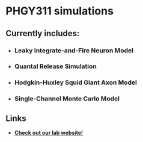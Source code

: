 
# PHGY311 simulations 

## Currently includes: 
- ### Leaky Integrate-and-Fire Neuron Model 
- ### Quantal Release Simulation 
- ### Hodgkin-Huxley Squid Giant Axon Model
- ### Single-Channel Monte Carlo Model

## Links 
- **[Check out our lab website!](http://plasticity.muhc.mcgill.ca/index.html "The Sjostrom Lab")**
